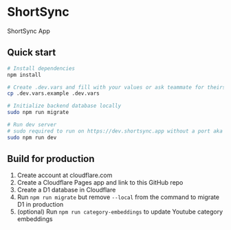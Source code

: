 # ShortSync

ShortSync App

## Quick start

```bash
# Install dependencies
npm install

# Create .dev.vars and fill with your values or ask teammate for theirs
cp .dev.vars.example .dev.vars

# Initialize backend database locally
sudo npm run migrate

# Run dev server
# sudo required to run on https://dev.shortsync.app without a port aka port 443
sudo npm run dev
```

## Build for production

1. Create account at cloudflare.com
2. Create a Cloudflare Pages app and link to this GitHub repo
3. Create a D1 database in Cloudflare
4. Run `npm run migrate` but remove `--local` from the command to migrate D1 in production
5. (optional) Run `npm run category-embeddings` to update Youtube category embeddings

